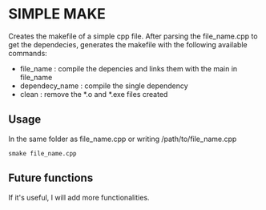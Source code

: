 # SIMPLE MAKE
Creates the makefile of a simple cpp file. After parsing the file_name.cpp to get the dependecies, generates the makefile with the following available commands:

* file_name : compile the depencies and links them with the main in file_name
* dependecy_name : compile the single dependency
* clean : remove the *.o and *.exe files created

## Usage
In the same folder as file_name.cpp or writing /path/to/file_name.cpp

`smake file_name.cpp`

## Future functions
If it's useful, I will add more functionalities.